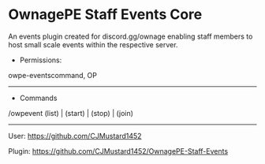 # OwnagePE Staff Events Core
An events plugin created for discord.gg/ownage enabling staff members to host small scale events within the respective server.

- Permissions: 

 owpe-eventscommand,
 OP
 
---

- Commands

/owpevent (list) | (start) | (stop) | (join)

---

User: https://github.com/CJMustard1452

Plugin: https://github.com/CJMustard1452/OwnagePE-Staff-Events
